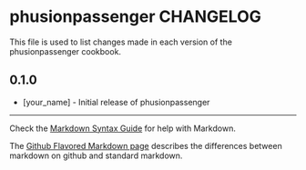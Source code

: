 phusionpassenger CHANGELOG
==========================

This file is used to list changes made in each version of the phusionpassenger cookbook.

0.1.0
-----
- [your_name] - Initial release of phusionpassenger

- - -
Check the [Markdown Syntax Guide](http://daringfireball.net/projects/markdown/syntax) for help with Markdown.

The [Github Flavored Markdown page](http://github.github.com/github-flavored-markdown/) describes the differences between markdown on github and standard markdown.
